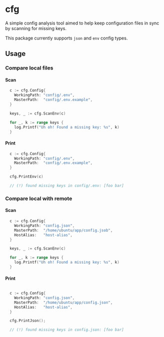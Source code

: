 # cfg

A simple config analysis tool aimed to help keep configuration
files in sync by scanning for missing keys.

This package currently supports `json` and `env` config types.

## Usage

### Compare local files

#### Scan

```go
  c := cfg.Config{
    WorkingPath: "config/.env",
    MasterPath:  "config/.env.example",
  }

  keys, _ := cfg.ScanEnv(c)

  for _, k := range keys {
    log.Printf("Uh oh! Found a missing key: %s", k)
  }
```

#### Print

```go
  c := cfg.Config{
    WorkingPath: "config/.env",
    MasterPath:  "config/.env.example",
  }

  cfg.PrintEnv(c)

  // (!) found missing keys in config/.env: [foo bar]

```

### Compare local with remote

#### Scan

```go
  c := cfg.Config{
    WorkingPath: "config.json",
    MasterPath:  "/home/ubuntu/app/config.jsob",
    HostAlias:   "host-alias",
  }

  keys, _ := cfg.ScanEnv(c)

  for _, k := range keys {
    log.Printf("Uh oh! Found a missing key: %s", k)
  }
```

#### Print

```go

  c := cfg.Config{
    WorkingPath: "config.json",
    MasterPath:  "/home/ubuntu/app/config.json",
    HostAlias:   "host-alias",
  }

  cfg.PrintJson();

  // (!) found missing keys in config.json: [foo bar]
```
